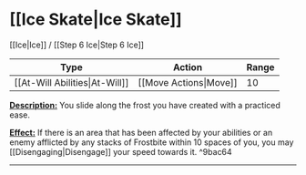 # [[Ice Skate|Ice Skate]]
[[Ice|Ice]] / [[Step 6 Ice|Step 6 Ice]]

| Type                           | Action                 | Range |
| ------------------------------ | ---------------------- | ----- |
| [[At-Will Abilities\|At-Will]] | [[Move Actions\|Move]] | 10    |

<u>**Description:**</u> You slide along the frost you have created with a practiced ease.

<u>**Effect:**</u> If there is an area that has been affected by your abilities or an enemy afflicted by any stacks of Frostbite within 10 spaces of you, you may [[Disengaging|Disengage]] your speed towards it. ^9bac64


---